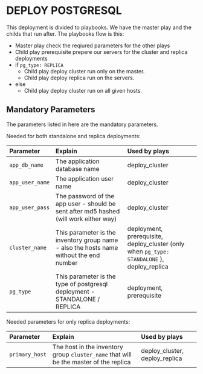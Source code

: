 # DEPLOY POSTGRESQL

This deployment is divided to playbooks. We have the master play and the childs that run after.
The playbooks flow is this: 
- Master play check the reqiured parameters for the other plays
- Child play prerequisite prepere our servers for the cluster and replica deployments
- if `pg_type: REPLICA`
  - Child play deploy cluster run only on the master.
  - Child play deploy replica run on the servers.
- else
  - Child play deploy cluster run on all given hosts.

## Mandatory Parameters
The parameters listed in here are the mandatory parameters.

Needed for both standalone and replica deployments:

| Parameter | Explain | Used by plays |
|:---|:---|:---|
| `app_db_name` | The application database name | deploy_cluster |
| `app_user_name` | The application user name | deploy_cluster |
| `app_user_pass` | The password of the app user - should be sent after md5 hashed (will work either way) | deploy_cluster |
| `cluster_name` | This parameter is the inventory group name - also the hosts name without the end number | deployment, prerequisite, deploy_cluster (only when `pg_type: STANDALONE` ), deploy_replica |
| `pg_type` | This parameter is the type of postgresql deployment - STANDALONE / REPLICA | deployment, prerequisite |

Needed parameters for only replica deployments:

| Parameter | Explain | Used by plays |
|:---|:---|:---|
| `primary_host` | The host in the inventory group `cluster_name` that will be the master of the replica | deploy_cluster, deploy_replica |

